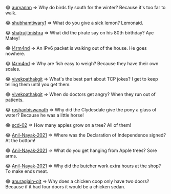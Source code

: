 😂 [auryannn](https://github.com/auryannn)  => Why do birds fly south for the winter? Because it's too far to walk.

 😂 [shubhamtiwary1](https://github.com/shubhamtiwary1)  => What do you give a sick lemon? Lemonaid.

 😂 [shatrujitmishra](https://github.com/shatrujitmishra)  => What did the pirate say on his 80th birthday? Aye Matey!

 😂 [l4rm4nd](https://github.com/l4rm4nd)  => An IPv6 packet is walking out of the house. He goes nowhere.

 😂 [l4rm4nd](https://github.com/l4rm4nd)  => Why are fish easy to weigh? Because they have their own scales.

 😂 [vivekpathakgit](https://github.com/vivekpathakgit)  => What's the best part about TCP jokes? I get to keep telling them until you get them.

 😂 [vivekpathakgit](https://github.com/vivekpathakgit)  => When do doctors get angry? When they run out of patients.

 😂 [roshanbiswanath](https://github.com/roshanbiswanath)  => Why did the Clydesdale give the pony a glass of water? Because he was a little horse!

 😂 [scd-02](https://github.com/scd-02)  => How many apples grow on a tree? All of them!

 😂 [Anil-Nayak-2021](https://github.com/Anil-Nayak-2021)  => Where was the Declaration of Independence signed? At the bottom! 

 😂 [Anil-Nayak-2021](https://github.com/Anil-Nayak-2021)  => What do you get hanging from Apple trees? Sore arms.

 😂 [Anil-Nayak-2021](https://github.com/Anil-Nayak-2021)  => Why did the butcher work extra hours at the shop? To make ends meat.

 😂 [anuragjain-git](https://github.com/anuragjain-git)  => Why does a chicken coop only have two doors? Because if it had four doors it would be a chicken sedan.
